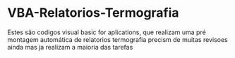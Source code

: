 # VBA-Relatorios-Termografia
Estes são codigos visual basic for aplications, que realizam uma pré montagem automática de relatorios termografia
precism de muitas revisoes ainda mas ja realizam a maioria das tarefas
